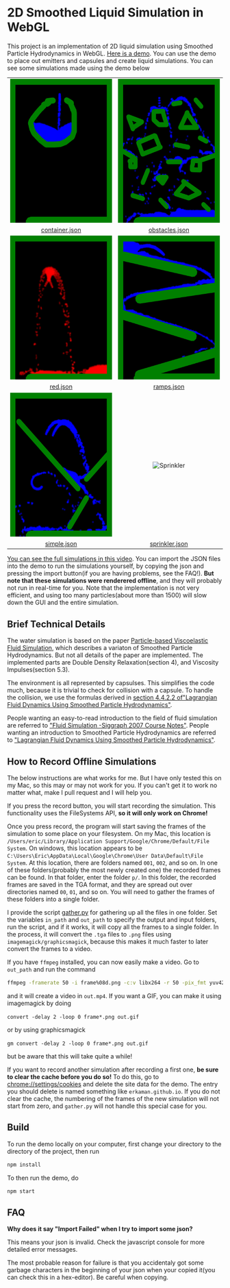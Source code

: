 # 2D Smoothed Liquid Simulation in WebGL

This project is an implementation of 2D liquid simulation using  Smoothed Particle Hydrodynamics in WebGL.
[Here is a demo](http://erkaman.github.io/gl-water2d/demo/ ). You can use the demo to place out emitters and capsules and create liquid simulations. 
You can see some simulations made using the demo below


<table><thead>
</thead><tbody>
<tr>
<td align="center"><img src="images/container.gif" alt="Container" width="268" height="336"></td>
<td align="center"><img src="images/obstacles.gif" alt="Obstacles" width="268" height="336"></td>
</tr>
<tr>
<td align="center"> <a href="https://raw.githubusercontent.com/Erkaman/gl-water2d/master/json/container.json">container.json</a> </td>
<td align="center"> <a href="https://raw.githubusercontent.com/Erkaman/gl-water2d/master/json/obstacles.json">obstacles.json</a> </td>
</tr>


<tr>
<td align="center"><img src="images/red.gif" alt="Red" width="268" height="336"></td>
<td align="center"><img src="images/ramps.gif" alt="Obstacles" width="268" height="336"></td>
</tr>
<tr>
<td align="center"> <a href="https://raw.githubusercontent.com/Erkaman/gl-water2d/master/json/red.json">red.json</a> </td>
<td align="center"> <a href="https://raw.githubusercontent.com/Erkaman/gl-water2d/master/json/ramps.json">ramps.json</a> </td>
</tr>


<tr>
<td align="center"><img src="images/simple.gif" alt="Simple" width="268" height="336"></td>
<td align="center"><img src="images/sprinkler.gif" alt="Sprinkler" width="268" height="336"></td>
</tr>
<tr>
<td align="center"> <a href="https://raw.githubusercontent.com/Erkaman/gl-water2d/master/json/simple.json">simple.json</a> </td>
<td align="center"> <a href="https://raw.githubusercontent.com/Erkaman/gl-water2d/master/json/sprinkler.json">sprinkler.json</a> </td>
</tr>

</tbody></table>

[You can see the full simulations in this video](https://www.youtube.com/watch?v=SHvIOMl7-pQ).
You can import the JSON files into the demo to run the simulations yourself, by copying the json and pressing the import button(if you are having problems, see the FAQ!). **But note that these simulations were renderered offline**, and they will probably not run in real-time for you. Note that the implementation is not very efficient, and using too many particles(about more than 1500) will slow down the GUI and the entire simulation.

## Brief Technical Details

The water simulation is based on the paper [Particle-based Viscoelastic Fluid Simulation](http://www.ligum.umontreal.ca/Clavet-2005-PVFS/pvfs.pdf), which describes a variaton of Smoothed Particle Hydrodynamics. But not all details of the paper are implemented. The implemented parts are Double Density Relaxation(section 4), and Viscosity Impulses(section 5.3).

The environment is all represented by capsulses. This simplifies the code much, because it is trivial to check for collision with a capsule. To handle the collision, we use the formulas derived in [section 4.4.2.2 of"Lagrangian Fluid Dynamics Using Smoothed Particle Hydrodynamics"](http://image.diku.dk/projects/media/kelager.06.pdf#page=33).

People wanting an easy-to-read introduction to the field of fluid simulation are referred to ["Fluid Simulation -Siggraph 2007 Course Notes"](https://www.cs.ubc.ca/~rbridson/fluidsimulation/fluids_notes.pdf). People wanting an introduction to Smoothed Particle Hydrodynamics are referred to ["Lagrangian Fluid Dynamics Using Smoothed Particle Hydrodynamics"](http://image.diku.dk/projects/media/kelager.06.pdf).

## How to Record Offline Simulations

The below instructions are what works for me. But I have only tested this on my Mac, so this may or may not work for you. If you can't get it to work no matter what, make I pull request and I will help you.

If you press the record button, you will start recording the simulation. This functionality uses the FileSystems API, **so it will only work on Chrome!** 

Once you press record, the program will start saving the frames of the simulation to some place on your filesystem. On my Mac, this location is `/Users/eric/Library/Application Support/Google/Chrome/Default/File System`. On windows, this location appears to be `C:\Users\Eric\AppData\Local\Google\Chrome\User Data\Default\File System`. At this location, there are folders named `001`, `002`, and so on. In one of these folders(probably the most newly created one) the recorded frames can be found.
In that folder, enter the folder `p/`. In this folder, the recorded frames are saved in the TGA format, and they are spread out over directories named `00`, `01`, and so on. You will need to gather the frames of these folders into a single folder. 

I provide the script [gather.py](scripts/gather.py) for gathering up all the files in one folder. Set the variables `in_path` and `out_path` to specify the output and input folders, run the script, and if it works, it will copy all the frames to a single folder. In the process, it will convert the `.tga` files to `.png` files using `imagemagick/graphicsmagick`, because this makes it much faster to later convert the frames to a video.

If you have `ffmpeg` installed, you can now easily make a video. Go to `out_path` and run the command

```Bash
ffmpeg -framerate 50 -i frame%08d.png -c:v libx264 -r 50 -pix_fmt yuv420p out.mp4
```

and it will create a video in `out.mp4`. If you want a GIF, you can make it using imagemagick by doing

`convert -delay 2 -loop 0 frame*.png out.gif`

or by using graphicsmagick

`gm convert -delay 2 -loop 0 frame*.png out.gif`

but be aware that this will take quite a while!

If you want to record another simulation after recording a first one, **be sure to clear the cache before you do so!** To do this, go to [chrome://settings/cookies](chrome://settings/cookies) and delete the site data for the demo. The entry you should delete is named something like `erkaman.github.io`. If you do not clear the cache, the numbering of the frames of the new simulation will not start from zero, and  `gather.py` will not handle this special case for you.


## Build

To run the demo locally on your computer, first change your directory to the directory of the project, then run

```bash
npm install
```

To then run the demo, do

```bash
npm start
```


## FAQ

<b>Why does it say "Import Failed" when I try to import some json?</b>

This means your json is invalid. Check the javascript console for more detailed error messages. 

The most probable reason for failure is that you accidentaly got some garbage characters in the beginning of your json when your copied it(you can check this in a hex-editor). Be careful when copying. 
